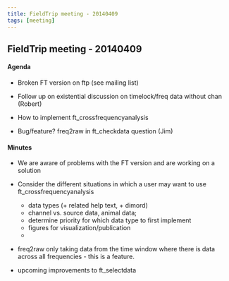 ```yaml
---
title: FieldTrip meeting - 20140409
tags: [meeting]
---
```


## FieldTrip meeting - 20140409

#### Agenda

- Broken FT version on ftp (see mailing list)

- Follow up on existential discussion on timelock/freq data without chan (Robert)

- How to implement ft_crossfrequencyanalysis

- Bug/feature? freq2raw in ft_checkdata question (Jim)

#### Minutes

- We are aware of problems with the FT version and are working on a solution

- Consider the different situations in which a user may want to use ft_crossfrequencyanalysis

  - data types (+ related help text, + dimord)
  - channel vs. source data, animal data;
  - determine priority for which data type to first implement
  - figures for visualization/publication
  -

- freq2raw only taking data from the time window where there is data across all frequencies - this is a feature.

- upcoming improvements to ft_selectdata
